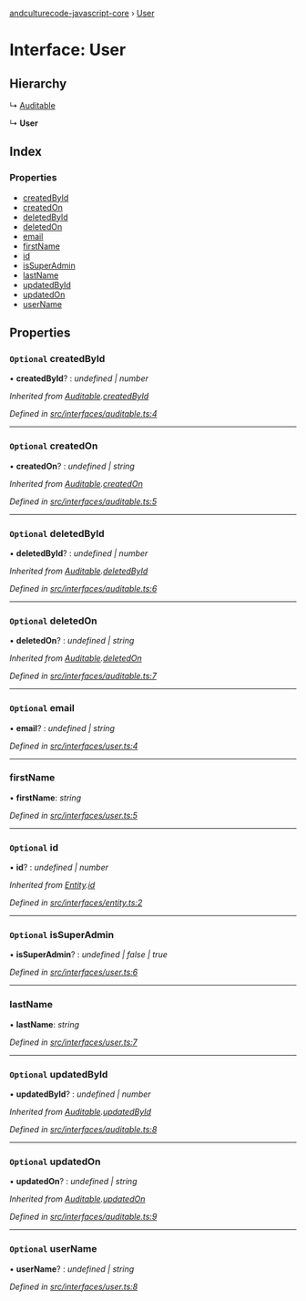 [andculturecode-javascript-core](../README.md) › [User](user.md)

# Interface: User

## Hierarchy

  ↳ [Auditable](auditable.md)

  ↳ **User**

## Index

### Properties

* [createdById](user.md#optional-createdbyid)
* [createdOn](user.md#optional-createdon)
* [deletedById](user.md#optional-deletedbyid)
* [deletedOn](user.md#optional-deletedon)
* [email](user.md#optional-email)
* [firstName](user.md#firstname)
* [id](user.md#optional-id)
* [isSuperAdmin](user.md#optional-issuperadmin)
* [lastName](user.md#lastname)
* [updatedById](user.md#optional-updatedbyid)
* [updatedOn](user.md#optional-updatedon)
* [userName](user.md#optional-username)

## Properties

### `Optional` createdById

• **createdById**? : *undefined | number*

*Inherited from [Auditable](auditable.md).[createdById](auditable.md#optional-createdbyid)*

*Defined in [src/interfaces/auditable.ts:4](https://github.com/AndcultureCode/AndcultureCode.JavaScript.Core/blob/20a92a8/src/interfaces/auditable.ts#L4)*

___

### `Optional` createdOn

• **createdOn**? : *undefined | string*

*Inherited from [Auditable](auditable.md).[createdOn](auditable.md#optional-createdon)*

*Defined in [src/interfaces/auditable.ts:5](https://github.com/AndcultureCode/AndcultureCode.JavaScript.Core/blob/20a92a8/src/interfaces/auditable.ts#L5)*

___

### `Optional` deletedById

• **deletedById**? : *undefined | number*

*Inherited from [Auditable](auditable.md).[deletedById](auditable.md#optional-deletedbyid)*

*Defined in [src/interfaces/auditable.ts:6](https://github.com/AndcultureCode/AndcultureCode.JavaScript.Core/blob/20a92a8/src/interfaces/auditable.ts#L6)*

___

### `Optional` deletedOn

• **deletedOn**? : *undefined | string*

*Inherited from [Auditable](auditable.md).[deletedOn](auditable.md#optional-deletedon)*

*Defined in [src/interfaces/auditable.ts:7](https://github.com/AndcultureCode/AndcultureCode.JavaScript.Core/blob/20a92a8/src/interfaces/auditable.ts#L7)*

___

### `Optional` email

• **email**? : *undefined | string*

*Defined in [src/interfaces/user.ts:4](https://github.com/AndcultureCode/AndcultureCode.JavaScript.Core/blob/20a92a8/src/interfaces/user.ts#L4)*

___

###  firstName

• **firstName**: *string*

*Defined in [src/interfaces/user.ts:5](https://github.com/AndcultureCode/AndcultureCode.JavaScript.Core/blob/20a92a8/src/interfaces/user.ts#L5)*

___

### `Optional` id

• **id**? : *undefined | number*

*Inherited from [Entity](entity.md).[id](entity.md#optional-id)*

*Defined in [src/interfaces/entity.ts:2](https://github.com/AndcultureCode/AndcultureCode.JavaScript.Core/blob/20a92a8/src/interfaces/entity.ts#L2)*

___

### `Optional` isSuperAdmin

• **isSuperAdmin**? : *undefined | false | true*

*Defined in [src/interfaces/user.ts:6](https://github.com/AndcultureCode/AndcultureCode.JavaScript.Core/blob/20a92a8/src/interfaces/user.ts#L6)*

___

###  lastName

• **lastName**: *string*

*Defined in [src/interfaces/user.ts:7](https://github.com/AndcultureCode/AndcultureCode.JavaScript.Core/blob/20a92a8/src/interfaces/user.ts#L7)*

___

### `Optional` updatedById

• **updatedById**? : *undefined | number*

*Inherited from [Auditable](auditable.md).[updatedById](auditable.md#optional-updatedbyid)*

*Defined in [src/interfaces/auditable.ts:8](https://github.com/AndcultureCode/AndcultureCode.JavaScript.Core/blob/20a92a8/src/interfaces/auditable.ts#L8)*

___

### `Optional` updatedOn

• **updatedOn**? : *undefined | string*

*Inherited from [Auditable](auditable.md).[updatedOn](auditable.md#optional-updatedon)*

*Defined in [src/interfaces/auditable.ts:9](https://github.com/AndcultureCode/AndcultureCode.JavaScript.Core/blob/20a92a8/src/interfaces/auditable.ts#L9)*

___

### `Optional` userName

• **userName**? : *undefined | string*

*Defined in [src/interfaces/user.ts:8](https://github.com/AndcultureCode/AndcultureCode.JavaScript.Core/blob/20a92a8/src/interfaces/user.ts#L8)*
